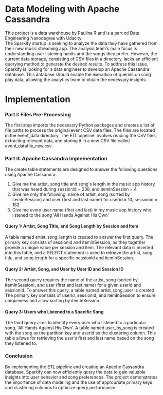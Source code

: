 # Data Modeling with Apache Cassandra

Thie project is a data warehouse by Paulina R and is a part od Data Engineering Nanodegree with Udacity.<br>
The Sparkify startup is seeking to analyze the data they have gathered from their new music streaming app. The analysis team's main focus is understanding user listening habits and the songs they prefer. However, the current data storage, consisting of CSV files in a directory, lacks an efficient querying method to generate the desired results.
To address this issue, Sparkify is looking for a data engineer to develop an Apache Cassandra database. This database should enable the execution of queries on song play data, allowing the analytics team to obtain the necessary insights. 

# Implementation

### Part I: Files Pre-Processing
The first step imports the necessary Python packages and creates a list of file paths to process the original event CSV data files. The files are located in the event_data directory. The ETL pipeline involves reading the CSV files, extracting relevant data, and storing it in a new CSV file called event_datafile_new.csv.

### Part II: Apache Cassandra Implementation
The create table statements are designed to answer the following questions using Apache Cassandra:<br>
1. Give me the artist, song title and song's length in the music app history that was heard during sessionId = 338, and itemInSession = 4<br>
2. Give me only the following: name of artist, song (sorted by itemInSession) and user (first and last name) for userid = 10, sessionid = 182<br>
3. Give me every user name (first and last) in my music app history who listened to the song 'All Hands Against His Own'<br>

#### Query 1: Artist, Song Title, and Song Length by Session and Item
A table named artist_song_length is created to answer the first query. The primary key consists of sessionId and itemInSession, as they together provide a unique value per session and item. The relevant data is inserted into this table, and a SELECT statement is used to retrieve the artist, song title, and song length for a specific sessionId and itemInSession.

#### Query 2: Artist, Song, and User by User ID and Session ID
The second query requires the name of the artist, song (sorted by itemInSession), and user (first and last name) for a given userId and sessionId. To answer this query, a table named artist_song_user is created. The primary key consists of userId, sessionId, and itemInSession to ensure uniqueness and allow sorting by itemInSession.

#### Query 3: Users who Listened to a Specific Song
The third query aims to identify every user who listened to a particular song, 'All Hands Against His Own'. A table named user_by_song is created with the song as the partition key and userId as the clustering column. This table allows for retrieving the user's first and last name based on the song they listened to.

### Conclusion
By implementing the ETL pipeline and creating an Apache Cassandra database, Sparkify can now efficiently query the data to gain valuable insights into user behavior and song preferences. The project demonstrates the importance of data modeling and the use of appropriate primary keys and clustering columns to optimize query performance.


